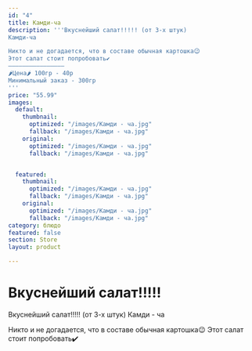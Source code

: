 ```yaml
---
id: "4"
title: Камди-ча
description: '''Вкуснейший салат!!!!! (от 3-х штук)
Камди-ча

Никто и не догадается, что в составе обычная картошка😉
Этот салат стоит попробовать✔️
————————————————
🌶Цена🌶 100гр - 40р
Минимальный заказ - 300гр
'''
price: "55.99"
images:
  default:
    thumbnail:
      optimized: "/images/Камди - ча.jpg"
      fallback: "/images/Камди - ча.jpg"
    original:
      optimized: "/images/Камди - ча.jpg"
      fallback: "/images/Камди - ча.jpg"


  featured:
    thumbnail:
      optimized: "/images/Камди - ча.jpg"
      fallback: "/images/Камди - ча.jpg"
    original:
      optimized: "/images/Камди - ча.jpg"
      fallback: "/images/Камди - ча.jpg"
category: блюдо
featured: false
section: Store
layout: product

---
```

# Вкуснейший салат!!!!!

Вкуснейший салат!!!!! (от 3-х штук)
Камди - ча

Никто и не догадается, что в составе обычная картошка😉
Этот салат стоит попробовать✔️
